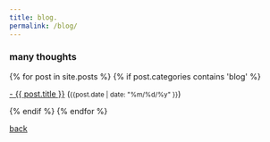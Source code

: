 ```yaml
---
title: blog.
permalink: /blog/
---
```

### **many thoughts**

<div class="content list">
  {% for post in site.posts %}
    {% if post.categories contains 'blog' %}
    <div class="list-item">
    <p class="list-post-title">
        <a href="{{ site.baseurl }}{{ post.url }}">- {{ post.title }}</a> (<small>{{post.date | date: "%m/%d/%y" }}</small>)
        </p>
    </div>
    {% endif %}
  {% endfor %}
</div>


[back](./)
